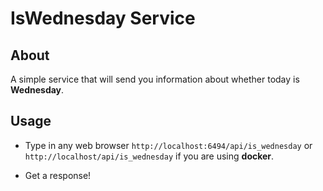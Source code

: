 # IsWednesday Service

## About

A simple service that will send you information about whether today is **Wednesday**.

## Usage

* Type in any web browser `http://localhost:6494/api/is_wednesday` or `http://localhost/api/is_wednesday` if you are using **docker**.

* Get a response!